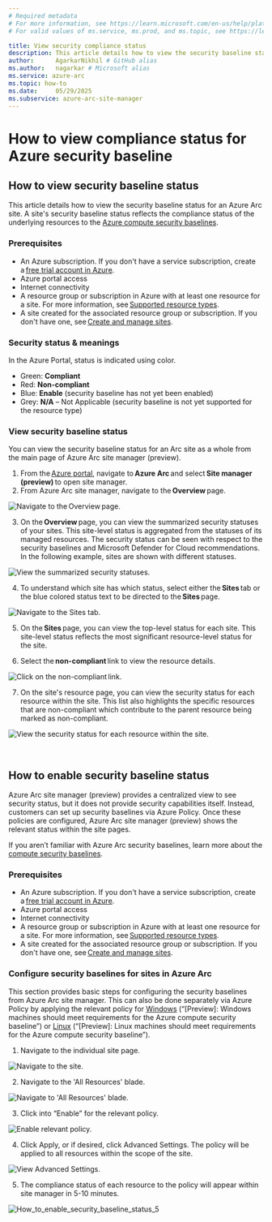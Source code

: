 ```yaml
---
# Required metadata
# For more information, see https://learn.microsoft.com/en-us/help/platform/learn-editor-add-metadata
# For valid values of ms.service, ms.prod, and ms.topic, see https://learn.microsoft.com/en-us/help/platform/metadata-taxonomies

title: View security compliance status
description: This article details how to view the security baseline status for an Azure Arc site.
author:      AgarkarNikhil # GitHub alias
ms.author:   nagarkar # Microsoft alias
ms.service: azure-arc
ms.topic: how-to
ms.date:     05/29/2025
ms.subservice: azure-arc-site-manager
---
```

# How to view compliance status for Azure security baseline


## How to view security baseline status 

This article details how to view the security baseline status for an Azure Arc site. A site's security baseline status reflects the compliance status of the underlying resources to the [Azure compute security baselines](/azure/governance/policy/samples/guest-configuration-baseline-windows). 

### Prerequisites 

- An Azure subscription. If you don't have a service subscription, create a [free trial account in Azure](https://azure.microsoft.com/free/).
- Azure portal access
- Internet connectivity
- A resource group or subscription in Azure with at least one resource for a site. For more information, see [Supported resource types](/azure/azure-arc/site-manager/overview).
- A site created for the associated resource group or subscription. If you don't have one, see [Create and manage sites](/azure/azure-arc/site-manager/how-to-crud-site). 

### Security status & meanings 

In the Azure Portal, status is indicated using color.  

- Green: **Compliant**
- Red: **Non-compliant**
- Blue: **Enable** (security baseline has not yet been enabled)
- Grey: **N/A** – Not Applicable (security baseline is not yet supported for the resource type) 

### View security baseline status 

You can view the security baseline status for an Arc site as a whole from the main page of Azure Arc site manager (preview). 

1. From the [Azure portal](https://portal.azure.com/), navigate to **Azure Arc** and select **Site manager (preview)** to open site manager.
2. From Azure Arc site manager, navigate to the **Overview** page.  


![Navigate to the Overview page.](media/view-security-compliance-status/view-security-baseline-status-2.png)

3. On the **Overview** page, you can view the summarized security statuses of your sites. This site-level status is aggregated from the statuses of its managed resources. The security status can be seen with respect to the security baselines and Microsoft Defender for Cloud recommendations. In the following example, sites are shown with different statuses.   


![View the summarized security statuses.](media/view-security-compliance-status/view-security-baseline-status-3.png)

4. To understand which site has which status, select either the **Sites** tab or the blue colored status text to be directed to the **Sites** page.  


![Navigate to the Sites tab.](media/view-security-compliance-status/view-security-baseline-status-4.png)

5. On the **Sites** page, you can view the top-level status for each site. This site-level status reflects the most significant resource-level status for the site. 

6. Select the **non-compliant** link to view the resource details.  


![Click on the non-compliant link.](media/view-security-compliance-status/view-security-baseline-status-6.png)

7. On the site's resource page, you can view the security status for each resource within the site. This list also highlights the specific resources that are non-compliant which contribute to the parent resource being marked as non-compliant. 

![View the security status for each resource within the site.](media/view-security-compliance-status/view-security-baseline-status-7.png)

 

## How to enable security baseline status 

Azure Arc site manager (preview) provides a centralized view to see security status, but it does not provide security capabilities itself. Instead, customers can set up security baselines via Azure Policy. Once these policies are configured, Azure Arc site manager (preview) shows the relevant status within the site pages. 

If you aren’t familiar with Azure Arc security baselines, learn more about the [compute security baselines](/security/benchmark/azure/security-baselines-overview). 

### Prerequisites 

- An Azure subscription. If you don't have a service subscription, create a [free trial account in Azure](https://azure.microsoft.com/free/).
- Azure portal access
- Internet connectivity
- A resource group or subscription in Azure with at least one resource for a site. For more information, see [Supported resource types](/azure/azure-arc/site-manager/overview).
- A site created for the associated resource group or subscription. If you don't have one, see [Create and manage sites](/azure/azure-arc/site-manager/how-to-crud-site). 

### Configure security baselines for sites in Azure Arc 

This section provides basic steps for configuring the security baselines from Azure Arc site manager. This can also be done separately via Azure Policy by applying the relevant policy for [Windows](/azure/governance/policy/samples/guest-configuration-baseline-windows) (“[Preview]: Windows machines should meet requirements for the Azure compute security baseline”) or [Linux](/azure/governance/policy/samples/guest-configuration-baseline-linux) (“[Preview]: Linux machines should meet requirements for the Azure compute security baseline”). 

1. Navigate to the individual site page. 


![Navigate to the site.](media/view-security-compliance-status/how-to-enable-security-baseline-status-1.png)

2. Navigate to the 'All Resources' blade.

![Navigate to 'All Resources' blade.](media/view-security-compliance-status/view-security-baseline-status-7.png)

3. Click into “Enable” for the relevant policy. 


![Enable relevant policy.](media/view-security-compliance-status/how-to-enable-security-baseline-status-3.png)

4. Click Apply, or if desired, click Advanced Settings. The policy will be applied to all resources within the scope of the site.

![View Advanced Settings.](media/view-security-compliance-status/how-to-enable-security-baseline-status-4.png)

5. The compliance status of each resource to the policy will appear within site manager in 5-10 minutes.  


![How_to_enable_security_baseline_status_5](media/view-security-compliance-status/how-to-enable-security-baseline-status-5.png)

